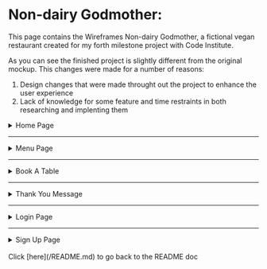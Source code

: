 # Non-dairy Godmother: 

This page contains the Wireframes Non-dairy Godmother, a fictional vegan restaurant created for my forth milestone project with Code Institute.

As you can see the finished project is slightly different from the original mockup. This changes were made for a number of reasons:
 1. Design changes that were made throught out the project to enhance the user experience
 1. Lack of knowledge for some feature and time restraints in both researching and implenting them

<details>
<summary>Home Page</summary>

![Home Page](https://res.cloudinary.com/martiless/image/upload/v1658244447/static/documents/wireframes/home_page.595ed1e3a524.png)
</details>

***

<details>
<summary>Menu Page</summary>

![Menu Page](https://res.cloudinary.com/martiless/image/upload/v1658244449/static/documents/wireframes/menus.549ebc070fb2.png)
</details>

***

<details>
<summary>Book A Table</summary>

![Book A Table](https://res.cloudinary.com/martiless/image/upload/v1658244447/static/documents/wireframes/book_a_table.5cceb01ab380.png)
</details>

***

<details>
<summary>Thank You Message</summary>

![Thank You Message](https://res.cloudinary.com/martiless/image/upload/v1658244449/static/documents/wireframes/thank_you_message.d9bb5bdea9aa.png)
</details>

***

<details>
<summary>Login Page</summary>

![Login Page](https://res.cloudinary.com/martiless/image/upload/v1658244448/static/documents/wireframes/login_page.43b6845618df.png)
</details>

***

<details>
<summary>Sign Up Page</summary>

![Sign Up Page](https://res.cloudinary.com/martiless/image/upload/v1658244446/static/documents/wireframes/sign_up_page.ba2bc0951022.png)
</details>
<br>
Click [here](/README.md) to go back to the README doc